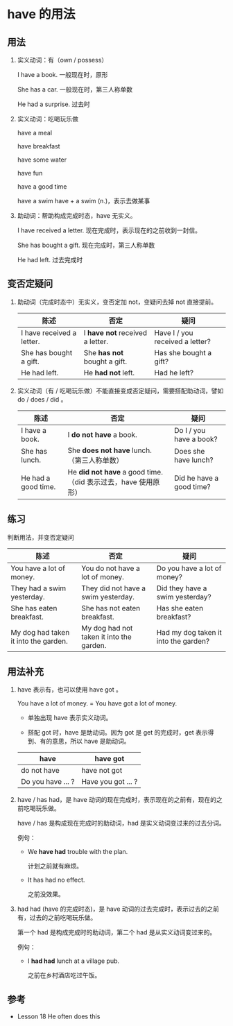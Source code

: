 # have 的用法

## 用法

1. 实义动词：有（own / possess）

   I have a book. 一般现在时，原形

   She has a car. 一般现在时，第三人称单数

   He had a surprise.  过去时



2. 实义动词：吃喝玩乐做

   have a meal

   have breakfast

   have some water

   have fun

   have a good time

   have a swim   have + a swim (n.)，表示去做某事



3. 助动词：帮助构成完成时态，have 无实义。

   I have received a letter. 现在完成时，表示现在的之前收到一封信。

   She has bought a gift. 现在完成时，第三人称单数

   He had left. 过去完成时



## 变否定疑问

1. 助动词（完成时态中）无实义，变否定加 not，变疑问去掉 not 直接提前。

   | 陈述                      | 否定                              | 疑问                            |
   | ------------------------- | --------------------------------- | ------------------------------- |
   | I have received a letter. | I **have not** received a letter. | Have I / you received a letter? |
   | She has bought a gift.    | She **has not** bought a gift.    | Has she bought a gift?          |
   | He had left.              | He **had not** left.              | Had he left?                    |

   

2. 实义动词（有 / 吃喝玩乐做）不能直接变成否定疑问，需要搭配助动词，譬如 do / does / did 。

   | 陈述                | 否定                                                         | 疑问                     |
   | ------------------- | ------------------------------------------------------------ | ------------------------ |
   | I have a book.      | I **do not have** a book.                                    | Do I / you have a book?  |
   | She has lunch.      | She **does not have** lunch.  （第三人称单数）               | Does she have lunch?     |
   | He had a good time. | He **did not have** a good time.   （did 表示过去，have 使用原形） | Did he have a good time? |



## 练习

判断用法，并变否定疑问

| 陈述                                 | 否定                                     | 疑问                                 |
| ------------------------------------ | ---------------------------------------- | ------------------------------------ |
| You have a lot of money.             | You do not have a lot of money.          | Do you have a lot of money?          |
| They had a swim yesterday.           | They did not have a swim yesterday.      | Did they have a swim yesterday?      |
| She has eaten breakfast.             | She has not eaten breakfast.             | Has she eaten breakfast?             |
| My dog had taken it into the garden. | My dog had not taken it into the garden. | Had my dog taken it into the garden? |



## 用法补充

1. have 表示有，也可以使用 have got 。

   You have a lot of money. = You have got a lot of money.

   - 单独出现 have 表示实义动词。

   - 搭配 got 时，have 是助动词。因为 got 是 get 的完成时，get 表示得到、有的意思，所以 have 是助动词。

   | have              | have got           |
   | ----------------- | ------------------ |
   | do not have       | have not got       |
   | Do you have ... ? | Have you got ... ? |

   

2. have / has had，是 have 动词的现在完成时，表示现在的之前有，现在的之前吃喝玩乐做。

   have / has 是构成现在完成时的助动词，had 是实义动词变过来的过去分词。

   例句：

   - We **have had** trouble with the plan.

     计划之前就有麻烦。

   - It has had no effect.

     之前没效果。

     

3. had had (have 的完成时态)，是 have 动词的过去完成时，表示过去的之前有，过去的之前吃喝玩乐做。

   第一个 had 是构成完成时的助动词，第二个 had 是从实义动词变过来的。

   例句：

   - I **had had** lunch at a village pub.

     之前在乡村酒店吃过午饭。





## 参考

- Lesson 18 He often does this